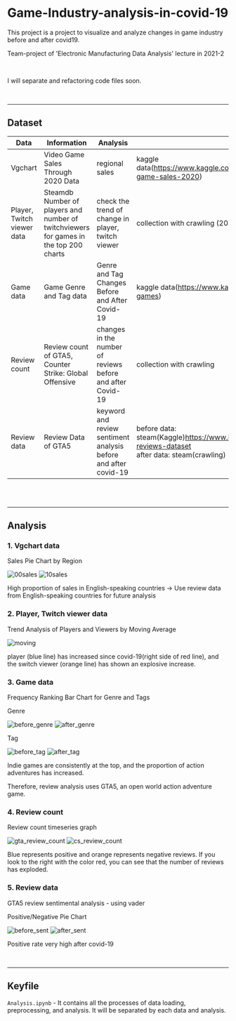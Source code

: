 # Game-Industry-analysis-in-covid-19

This project is a project to visualize and analyze changes in game industry before and after covid19.

Team-project of 'Electronic Manufacturing Data Analysis' lecture in 2021-2

<br> 

I will separate and refactoring code files soon.

<br>

---

## Dataset


| Data                       | Information                                                                           | Analysis                                                        | Source                                                 |
| -------------------------- | ------------------------------------------------------------------------------------- | --------------------------------------------------------------- | ------------------------------------------------------ |
| Vgchart                    | Video Game Sales Through 2020 Data                                                    | regional sales                                                  | kaggle data(https://www.kaggle.com/datasets/baynebrannen/video-game-sales-2020)                                            |
| Player, Twitch viewer data | Steamdb Number of players and number of twitchviewers for games in the top 200 charts |  check the trend of change in player, twitch viewer             | collection with crawling (2018~2020)                   |
| Game data                  | Game Genre and Tag data                                                               | Genre and Tag Changes Before and After Covid-19                 | kaggle data(https://www.kaggle.com/datasets/jesneuman/pc-games)                                            |
| Review count               | Review count of GTA5, Counter Strike: Global Offensive                                | changes in the number of reviews before and after Covid-19      | collection with crawling                               |
| Review data                | Review Data of GTA5                                                                   | keyword and review sentiment analysis before and after covid-19 | before data: steam(Kaggle)https://www.kaggle.com/datasets/luthfim/steam-reviews-dataset   <br> after data: steam(crawling) |


<br>
<br>

---

## Analysis

### 1. Vgchart data

Sales Pie Chart by Region

![00sales](/image/00sales.png)   ![10sales](/image/10sales.png)

High proportion of sales in English-speaking countries -> Use review data from English-speaking countries for future analysis


### 2. Player, Twitch viewer data

Trend Analysis of Players and Viewers by Moving Average

![moving](/image/viewer_moving.PNG)

player (blue line) has increased since covid-19(right side of red line), and the switch viewer (orange line) has shown an explosive increase.

### 3. Game data

Frequency Ranking Bar Chart for Genre and Tags

Genre

![before_genre](/image/before_genre.png) ![after_genre](/image/after_genre.png)

Tag

![before_tag](/image/before_tag.png) ![after_tag](/image/after_tag.png)

Indie games are consistently at the top, and the proportion of action adventures has increased.

Therefore, review analysis uses GTA5, an open world action adventure game.

### 4. Review count

Review count timeseries graph

![gta_review_count](/image/gta_review_count.PNG) ![cs_review_count](/image/cs_review_count.PNG)

Blue represents positive and orange represents negative reviews. If you look to the right with the color red, you can see that the number of reviews has exploded.

### 5. Review data

GTA5 review sentimental analysis - using vader

Positive/Negative Pie Chart

![before_sent](/image/before_sent.png) ![after_sent](/image/after_sent.png)

Positive rate very high after covid-19
     

 
<br>

---

## Keyfile
```Analysis.ipynb``` - It contains all the processes of data loading, preprocessing, and analysis. It will be separated by each data and analysis.

